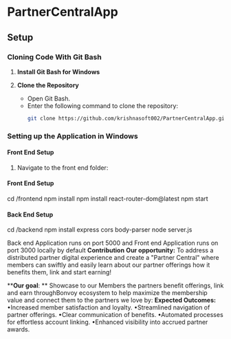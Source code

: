 # PartnerCentralApp

## Setup

### Cloning Code With Git Bash

1. **Install Git Bash for Windows**

2. **Clone the Repository**
   - Open Git Bash.
   - Enter the following command to clone the repository:
     ```sh
     git clone https://github.com/krishnasoft002/PartnerCentralApp.git
     ```

### Setting up the Application in Windows

#### Front End Setup

1. Navigate to the front end folder:
#### Front End Setup
cd /frontend
npm install
npm install react-router-dom@latest
npm start
 ####  Back End Setup
cd /backend
npm install express cors body-parser
node server.js

Back end Application runs on port 5000  and Front end Application runs on port 3000 locally by default
**Contribution**
**Our opportunity:**
To address a distributed partner digital experience and create a "Partner Central" where members can swiftly and easily learn about our partner offerings how it benefits them, link and start earning!
 
****Our goal**:  **
Showcase to our Members the partners benefit offerings, link and earn throughBonvoy ecosystem to help maximize the membership value and connect them to the partners we love by:
**Expected Outcomes:**
•Increased member satisfaction and loyalty.
•Streamlined navigation of partner offerings.
•Clear communication of benefits.
•Automated processes for effortless account linking.
•Enhanced visibility into accrued partner awards.
